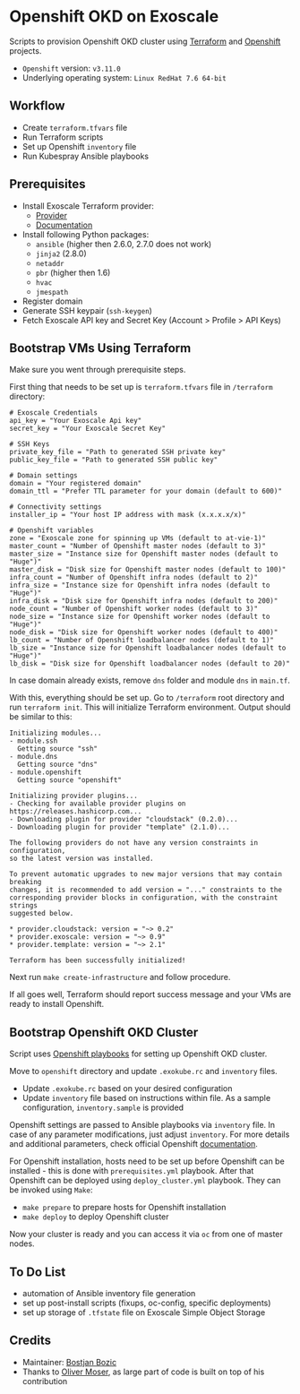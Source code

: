 # Openshift OKD on Exoscale
Scripts to provision Openshift OKD cluster using [Terraform](https://www.terraform.io) and [Openshift](https://github.com/openshift/openshift-ansible) projects.
* `Openshift` version: `v3.11.0`
* Underlying operating system: `Linux RedHat 7.6 64-bit`

## Workflow
* Create `terraform.tfvars` file
* Run Terraform scripts
* Set up Openshift `inventory` file
* Run Kubespray Ansible playbooks

## Prerequisites
* Install Exoscale Terraform provider:
    * [Provider](https://github.com/exoscale/terraform-provider-exoscale)
    * [Documentation](https://www.terraform.io/docs/configuration/providers.html#third-party-plugins)
* Install following Python packages:
    * `ansible` (higher then 2.6.0, 2.7.0 does not work)
    * `jinja2` (2.8.0)
    * `netaddr`
    * `pbr` (higher then 1.6)
    * `hvac`
    * `jmespath`
* Register domain
* Generate SSH keypair (`ssh-keygen`)
* Fetch Exoscale API key and Secret Key (Account > Profile > API Keys)

## Bootstrap VMs Using Terraform
Make sure you went through prerequisite steps.

First thing that needs to be set up is `terraform.tfvars` file in `/terraform` directory:
```
# Exoscale Credentials
api_key = "Your Exoscale Api key"
secret_key = "Your Exoscale Secret Key"

# SSH Keys
private_key_file = "Path to generated SSH private key"
public_key_file = "Path to generated SSH public key"

# Domain settings
domain = "Your registered domain"
domain_ttl = "Prefer TTL parameter for your domain (default to 600)"

# Connectivity settings
installer_ip = "Your host IP address with mask (x.x.x.x/x)"

# Openshift variables
zone = "Exoscale zone for spinning up VMs (default to at-vie-1)"
master_count = "Number of Openshift master nodes (default to 3)"
master_size = "Instance size for Openshift master nodes (default to "Huge")"
master_disk = "Disk size for Openshift master nodes (default to 100)"
infra_count = "Number of Openshift infra nodes (default to 2)"
infra_size = "Instance size for Openshift infra nodes (default to "Huge")"
infra_disk = "Disk size for Openshift infra nodes (default to 200)"
node_count = "Number of Openshift worker nodes (default to 3)"
node_size = "Instance size for Openshift worker nodes (default to "Huge")"
node_disk = "Disk size for Openshift worker nodes (default to 400)"
lb_count = "Number of Openshift loadbalancer nodes (default to 1)"
lb_size = "Instance size for Openshift loadbalancer nodes (default to "Huge")"
lb_disk = "Disk size for Openshift loadbalancer nodes (default to 20)"
```

In case domain already exists, remove `dns` folder and module `dns` in `main.tf`.

With this, everything should be set up. Go to `/terraform` root directory and run `terraform init`. This will initialize Terraform environment. Output should be similar to this:
```
Initializing modules...
- module.ssh
  Getting source "ssh"
- module.dns
  Getting source "dns"
- module.openshift
  Getting source "openshift"

Initializing provider plugins...
- Checking for available provider plugins on https://releases.hashicorp.com...
- Downloading plugin for provider "cloudstack" (0.2.0)...
- Downloading plugin for provider "template" (2.1.0)...

The following providers do not have any version constraints in configuration,
so the latest version was installed.

To prevent automatic upgrades to new major versions that may contain breaking
changes, it is recommended to add version = "..." constraints to the
corresponding provider blocks in configuration, with the constraint strings
suggested below.

* provider.cloudstack: version = "~> 0.2"
* provider.exoscale: version = "~> 0.9"
* provider.template: version = "~> 2.1"

Terraform has been successfully initialized!
```

Next run `make create-infrastructure` and follow procedure.

If all goes well, Terraform should report success message and your VMs are ready to install Openshift.

## Bootstrap Openshift OKD Cluster
Script uses [Openshift playbooks](https://github.com/openshift/openshift-ansible) for setting up Openshift OKD cluster.

Move to `openshift` directory and update `.exokube.rc` and `inventory` files.
* Update `.exokube.rc` based on your desired configuration
* Update `inventory` file based on instructions within file. As a sample configuration, `inventory.sample` is provided

Openshift settings are passed to Ansible playbooks via `inventory` file. In case of any parameter modifications, just adjust `inventory`. For more details and additional parameters, check official Openshift [documentation](https://docs.okd.io/3.11/install/configuring_inventory_file.html).

For Openshift installation, hosts need to be set up before Openshift can be installed - this is done with `prerequisites.yml` playbook. After that Openshift can be deployed using `deploy_cluster.yml` playbook. They can be invoked using `Make`:
* `make prepare` to prepare hosts for Openshift installation
* `make deploy` to deploy Openshift cluster

Now your cluster is ready and you can access it via `oc` from one of master nodes.

## To Do List
* automation of Ansible inventory file generation
* set up post-install scripts (fixups, oc-config, specific deployments)
* set up storage of `.tfstate` file on Exoscale Simple Object Storage

## Credits
* Maintainer: [Bostjan Bozic](https://github.com/BostjanBozic)
* Thanks to [Oliver Moser](https://github.com/olmoser), as large part of code is built on top of his contribution
